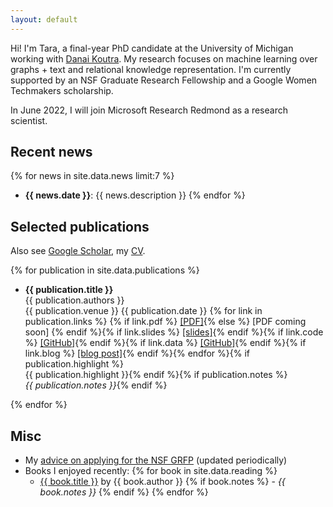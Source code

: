 ```yaml
---
layout: default
---
```


Hi! 
I'm Tara, a final-year PhD candidate at the University of Michigan working with <a href="http://danaikoutra.com" target="_blank">Danai Koutra</a>.
My research focuses on machine learning over graphs + text and relational knowledge representation. 
I'm currently supported by an NSF Graduate Research Fellowship and a Google Women Techmakers scholarship.

<span class="red">In June 2022, I will join Microsoft Research Redmond as a research scientist.</span>

## Recent news

{% for news in site.data.news limit:7 %}
- __{{ news.date }}__: {{ news.description }} {% endfor %}

## Selected publications

Also see <a href="https://scholar.google.com/citations?hl=en&user=bIWFjekAAAAJ&view_op=list_works&sortby=pubdate" target="_blank">Google Scholar</a>, my <a href="cv.pdf">CV</a>.

{% for publication in site.data.publications %}
-  __{{ publication.title }}__ <br/> {{ publication.authors }} <br/> {{ publication.venue }} {{ publication.date }}
{% for link in publication.links %} {% if link.pdf %} <a href="{{ link.pdf }}" target="_blank">[PDF]</a>{% else %} [PDF coming soon] {% endif %}{% if link.slides %}  <a href="{{ link.slides }}" target="_blank">[slides]</a>{% endif %}{% if link.code %} <a href="{{ link.code }}" target="_blank">[GitHub]</a>{% endif %}{% if link.data %} <a href="{{ link.data }}" target="_blank">[GitHub]</a>{% endif %}{% if link.blog %} <a href="{{ link.blog }}" target="_blank">[blog
  post]</a>{% endif %}{% endfor %}{% if publication.highlight %}<br/> <span class="red">{{ publication.highlight }}</span>{% endif %}{% if publication.notes %}<br/> _{{ publication.notes }}_{% endif %} 

  {% endfor %}

## Misc

  - My <a href="/nsf-grfp.html">advice on applying for the NSF GRFP</a> (updated periodically)
  - Books I enjoyed recently: {% for book in site.data.reading %}
    - <a href="{{ book.link }}" target="_blank">{{ book.title }}</a> by {{ book.author }}  {% if book.notes %} - <em>{{ book.notes }}</em> {% endif %} {% endfor %}
